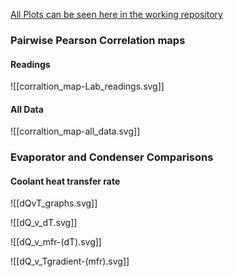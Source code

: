 
[All Plots can be seen here in the working repository](https://github.com/jasht1/Uni-Projects/tree/master/Energy%20Systems%20and%20Conversion/CourseWork/attachments/Plots)

### Pairwise Pearson Correlation maps

#### Readings
![[corraltion_map-Lab_readings.svg]]

#### All Data
![[corraltion_map-all_data.svg]]

### Evaporator and Condenser Comparisons

#### Coolant heat transfer rate

![[dQvT_graphs.svg]]

![[dQ_v_dT.svg]]

![[dQ_v_mfr-(dT).svg]]

![[dQ_v_Tgradient-(mfr).svg]]

